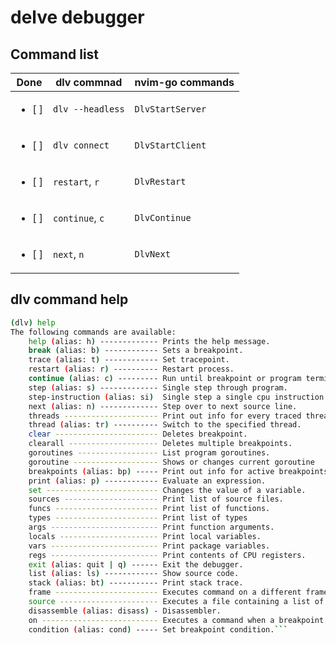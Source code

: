 # delve debugger

## Command list

| Done                   | dlv commnad      | nvim-go commands |
|:----------------------:|------------------|------------------|
| <ul><li>[ ] </li></ul> | `dlv --headless` | `DlvStartServer` |
| <ul><li>[ ] </li></ul> | `dlv connect`    | `DlvStartClient` |
| <ul><li>[ ] </li></ul> | `restart`, `r`   | `DlvRestart`     |
| <ul><li>[ ] </li></ul> | `continue`, `c`  | `DlvContinue`    |
| <ul><li>[ ] </li></ul> | `next`, `n`      | `DlvNext`        |

## dlv command help

```sh
(dlv) help
The following commands are available:
    help (alias: h) ------------- Prints the help message.
    break (alias: b) ------------ Sets a breakpoint.
    trace (alias: t) ------------ Set tracepoint.
    restart (alias: r) ---------- Restart process.
    continue (alias: c) --------- Run until breakpoint or program termination.
    step (alias: s) ------------- Single step through program.
    step-instruction (alias: si)  Single step a single cpu instruction.
    next (alias: n) ------------- Step over to next source line.
    threads --------------------- Print out info for every traced thread.
    thread (alias: tr) ---------- Switch to the specified thread.
    clear ----------------------- Deletes breakpoint.
    clearall -------------------- Deletes multiple breakpoints.
    goroutines ------------------ List program goroutines.
    goroutine ------------------- Shows or changes current goroutine
    breakpoints (alias: bp) ----- Print out info for active breakpoints.
    print (alias: p) ------------ Evaluate an expression.
    set ------------------------- Changes the value of a variable.
    sources --------------------- Print list of source files.
    funcs ----------------------- Print list of functions.
    types ----------------------- Print list of types
    args ------------------------ Print function arguments.
    locals ---------------------- Print local variables.
    vars ------------------------ Print package variables.
    regs ------------------------ Print contents of CPU registers.
    exit (alias: quit | q) ------ Exit the debugger.
    list (alias: ls) ------------ Show source code.
    stack (alias: bt) ----------- Print stack trace.
    frame ----------------------- Executes command on a different frame.
    source ---------------------- Executes a file containing a list of delve commands
    disassemble (alias: disass) - Disassembler.
    on -------------------------- Executes a command when a breakpoint is hit.
    condition (alias: cond) ----- Set breakpoint condition.```
